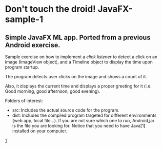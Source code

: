 # Don't touch the droid! JavaFX-sample-1

## Simple JavaFX ML app. Ported from a previous Android exercise.

Sample exercise on how to implement a *click listener* to detect a click on an image (ImageView object), and a Timeline object to display the time upon program startup.

The program detects user clicks on the image and shows a count of it.

Also, it displays the current time and displays a proper greeting for it (i.e. Good morning, good afternoon, good evening).

Folders of interest:

- src: Includes the actual source code for the program.
- dist: Includes the compiled program targeted for different environments (web app, local file...).
  If you are not sure which one to run, Android,jar is the file you are looking for. Notice that you need to have Java[1] installed on your computer.


[1](http://www.java.com/)
